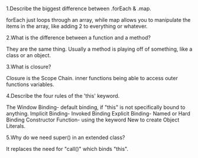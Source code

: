 
1.Describe the biggest difference between .forEach & .map.

forEach just loops through an array, while map allows you to manipulate the items in the array, like adding 2 to everything or whatever.

2.What is the difference between a function and a method?

They are the same thing. Usually a method is playing off of something, like a class or an object.


3.What is closure?

Closure is the Scope Chain. inner functions being able to access outer functions variables.


4.Describe the four rules of the 'this' keyword.

The Window Binding- default binding, if "this" is not specifically bound to anything.
Implicit Binding- Invoked Binding
Explicit Binding- Named or Hard Binding
Constructor Function- using the keyword New to create Object Literals.


5.Why do we need super() in an extended class?

It replaces the need for "call()" which binds "this".
